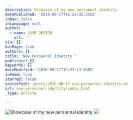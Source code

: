 ```yaml
---
description: Showcase of my new personnal identity
datePublished: '2016-08-17T15:28:33.235Z'
inNav: false
inLanguage: null
author:
  - name: LVSR DESIGN
    url: ''
via: {}
hasPage: true
authors: []
title: 'New Personnal Identity '
publisher: {}
keywords: []
dateModified: '2016-08-17T15:27:13.980Z'
inFeed: true
starred: false
sourcePath: _posts/2016-08-17-new-personnal-identity.md
url: new-personnal-identity/index.html
_type: Article

---
```

![Showcase of my new personnal identity](https://the-grid-user-content.s3-us-west-2.amazonaws.com/6fb86147-19b0-4b80-b26d-991b78e1f250.jpg)
![](https://the-grid-user-content.s3-us-west-2.amazonaws.com/ccd0311b-8c55-41a3-9dd0-1d35440ce306.jpg)